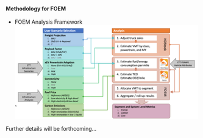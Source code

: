 #### Methodology for FOEM

 * FOEM Analysis Framework  
  ![alt text](https://github.com/ksjeong99/FOEM/blob/main/FOEM_Dashboard/FOEM_framework.png?raw=true)

 Further details will be forthcoming...
